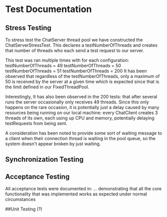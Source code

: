 # Test Documentation

## Stress Testing
To stress test the ChatServer thread pool we have constructed the ChatServerStressTest.
This declares a testNumberOfThreads and creates that number of threads who each send a test request to our server.

This test was ran multiple times with for each configuration: 
testNumberOfThreads = 49
testNumberOfThreads = 50
testNumberOfThreads = 51
testNumberOfThreads = 200
It has been observed that regardless of the testNumberOfThreads, 
only a maximum of 50 is received by the server at a given time which is expected since that is 
the limit defined in our FixedThreadPool.

Interestingly, It has also been observed in the 200 tests: that after several runs the server occasionally only
receives 49 threads. Since this only happens on the rare occasion, it is potentially just a delay caused by many 
resources being running on our local machine: every ChatClient creates 3 threads of its own, each using up CPU and memory,
potentially delaying testRequests from being sent. 

A consideration has been noted to provide some sort of waiting message to a client when their connection thread
is waiting in the pool queue, so the system doesn't appear broken by just waiting.

## Synchronization Testing

## Acceptance Testing
All acceptance tests were documented in: ... 
demonstrating that all the core functionality that was implemented works as
expected under normal circumstances

##Unit Testing (?)
